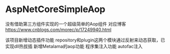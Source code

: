 # AspNetCoreSimpleAop
 
 没有借助第三方组件实现的一个超级简单的Aop组件
对应博客
https://www.cnblogs.com/morec/p/17249940.html

该项目新增动态插件功能
repository和plugin这两个模块通过反射来动态获取，已实现dll热拔插
新增Metalama的aop功能
程序集注入功能
autofac注入